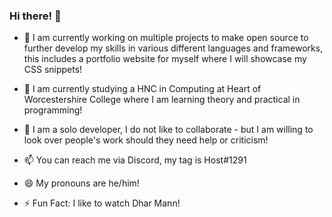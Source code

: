### Hi there! 👋

- 🔭 I am currently working on multiple projects to make open source to further develop my skills in various different languages and frameworks, this includes a portfolio website for myself where I will showcase my CSS snippets!

- 🌱 I am currently studying a HNC in Computing at Heart of Worcestershire College where I am learning theory and practical in programming!

- 👯 I am a solo developer, I do not like to collaborate - but I am willing to look over people's work should they need help or criticism!

- 📫 You can reach me via Discord, my tag is Host#1291

- 😄 My pronouns are he/him!

- ⚡ Fun Fact: I like to watch Dhar Mann!
